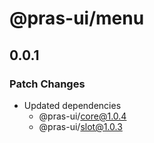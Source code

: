 # @pras-ui/menu

## 0.0.1

### Patch Changes

- Updated dependencies
  - @pras-ui/core@1.0.4
  - @pras-ui/slot@1.0.3
